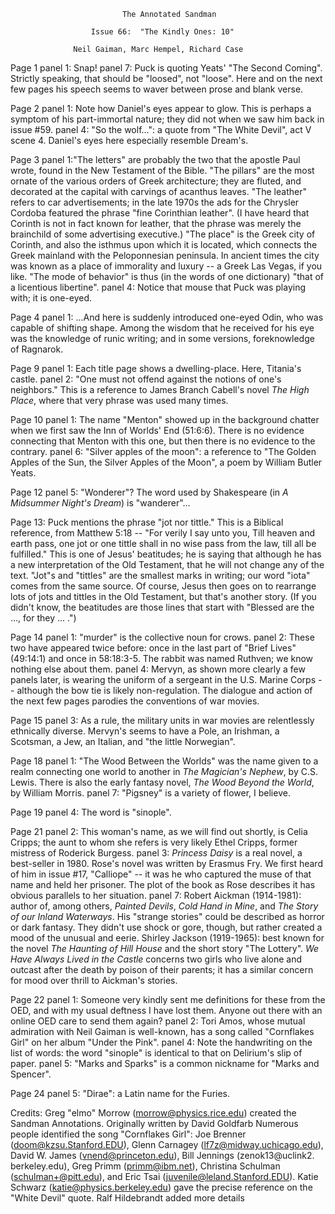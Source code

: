                              The Annotated Sandman

                      Issue 66:  "The Kindly Ones: 10"

                  Neil Gaiman, Marc Hempel, Richard Case

Page 1 panel 1: Snap!
       panel 7: Puck is quoting Yeats' "The Second Coming". Strictly 
speaking, that should be "loosed", not "loose". Here and on the next few 
pages his speech seems to waver between prose and blank verse.

Page 2 panel 1: Note how Daniel's eyes appear to glow. This is perhaps a
symptom of his part-immortal nature; they did not when we saw him back in
issue #59.
       panel 4: "So the wolf...": a quote from "The White Devil", act V
scene 4. Daniel's eyes here especially resemble Dream's.

Page 3 panel 1:"The letters" are probably the two that the apostle Paul
wrote, found in the New Testament of the Bible. "The pillars" are the most
ornate of the various orders of Greek architecture; they are fluted, and
decorated at the capital with carvings of acanthus leaves. "The leather"
refers to car advertisements; in the late 1970s the ads for the Chrysler
Cordoba featured the phrase "fine Corinthian leather". (I have heard that
Corinth is not in fact known for leather, that the phrase was merely the
brainchild of some advertising executive.) "The place" is the Greek city of
Corinth, and also the isthmus upon which it is located, which connects
the Greek mainland with the Peloponnesian peninsula. In ancient times the
city was known as a place of immorality and luxury -- a Greek Las Vegas,
if you like. "The mode of behavior" is thus (in the words of one dictionary)
"that of a licentious libertine".
       panel 4: Notice that mouse that Puck was playing with; it is one-eyed.

Page 4 panel 1: ...And here is suddenly introduced one-eyed Odin, who was
capable of shifting shape. Among the wisdom that he received for his
eye was the knowledge of runic writing; and in some versions, foreknowledge
of Ragnarok.

Page 9 panel 1: Each title page shows a dwelling-place. Here, Titania's castle.
       panel 2: "One must not offend against the notions of one's neighbors."
This is a reference to James Branch Cabell's novel _The High Place_, where
that very phrase was used many times.

Page 10 panel 1: The name "Menton" showed up in the background chatter when
we first saw the Inn of Worlds' End (51:6:6). There is no evidence connecting
that Menton with this one, but then there is no evidence to the contrary.
        panel 6: "Silver apples of the moon": a reference to "The Golden
Apples of the Sun, the Silver Apples of the Moon", a poem by William Butler
Yeats. 

Page 12 panel 5: "Wonderer"? The word used by Shakespeare (in _A Midsummer
Night's Dream_) is "wanderer"...

Page 13: Puck mentions the phrase "jot nor tittle."  This is a Biblical
reference, from Matthew 5:18 -- "For verily I say unto you, Till heaven and
earth pass, one jot or one tittle shall in no wise pass from the law, till all
be fulfilled."  This is one of Jesus' beatitudes; he is saying that although he
has a new interpretation of the Old Testament, that he will not change any of the
text.
"Jot"s and "tittles" are the smallest marks in writing; our word "iota" comes
from the same source. Of course, Jesus then goes on to rearrange lots of jots
and tittles in the Old Testament, but that's another story.
(If you didn't know, the beatitudes are those lines that start with "Blessed
are the ..., for they ... .")

Page 14 panel 1: "murder" is the collective noun for crows.
        panel 2: These two have appeared twice before: once in the last
part of "Brief Lives" (49:14:1) and once in 58:18:3-5. The rabbit was
named Ruthven; we know nothing else about them.
        panel 4: Mervyn, as shown more clearly a few panels later, is
wearing the uniform of a sergeant in the U.S. Marine Corps -- although
the bow tie is likely non-regulation. The dialogue and action of the next
few pages parodies the conventions of war movies.

Page 15 panel 3: As a rule, the military units in war movies are relentlessly
ethnically diverse. Mervyn's seems to have a Pole, an Irishman, a Scotsman,
a Jew, an Italian, and "the little Norwegian".

Page 18 panel 1: "The Wood Between the Worlds" was the name given to a realm
connecting one world to another in _The Magician's Nephew_, by C.S. Lewis.
There is also the early fantasy novel, _The Wood Beyond the World_, by
William Morris.
        panel 7: "Pigsney" is a variety of flower, I believe.

Page 19 panel 4: The word is "sinople".

Page 21 panel 2: This woman's name, as we will find out shortly, is 
Celia Cripps; the aunt to whom she refers is very likely Ethel Cripps, 
former mistress of Roderick Burgess.
        panel 3: _Princess Daisy_ is a real novel, a best-seller in 1980.
Rose's novel was written by Erasmus Fry. We first heard of him in issue #17,
"Calliope" -- it was he who captured the muse of that name and held her
prisoner. The plot of the book as Rose describes it has obvious parallels
to her situation.
        panel 7: Robert Aickman (1914-1981): author of, among others,
_Painted Devils_, _Cold Hand in Mine_, and _The Story of our Inland Waterways_.
His "strange stories" could be described as horror or dark fantasy. They
didn't use shock or gore, though, but rather created a mood of the unusual
and eerie. Shirley Jackson (1919-1965): best known for the novel _The
Haunting of Hill House_ and the short story "The Lottery". _We Have Always
Lived in the Castle_ concerns two girls who live alone and outcast after
the death by poison of their parents; it has a similar concern for mood
over thrill to Aickman's stories.

Page 22 panel 1: Someone very kindly sent me definitions for these from
the OED, and with my usual deftness I have lost them. Anyone out there
with an online OED care to send them again? 
        panel 2: Tori Amos, whose mutual admiration with Neil Gaiman is
well-known, has a song called "Cornflakes Girl" on her album "Under the Pink".
        panel 4: Note the handwriting on the list of words: the word "sinople"
is identical to that on Delirium's slip of paper.
        panel 5: "Marks and Sparks" is a common nickname for "Marks and 
Spencer".

Page 24 panel 5: "Dirae": a Latin name for the Furies.

Credits:
	Greg "elmo" Morrow (morrow@physics.rice.edu) created the Sandman
Annotations.
     Originally written by David Goldfarb
     Numerous people identified the song "Cornflakes Girl": Joe Brenner 
(doom@kzsu.Stanford.EDU), Glenn Carnagey (lf7z@midway.uchicago.edu), 
David W. James (vnend@princeton.edu), Bill Jennings (zenok13@uclink2.
berkeley.edu), Greg Primm (primm@ibm.net), Christina Schulman 
(schulman+@pitt.edu), and Eric Tsai (juvenile@leland.Stanford.EDU).
     Katie Schwarz (katie@physics.berkeley.edu) gave the precise reference
on the "White Devil" quote.
     Ralf Hildebrandt added more details
